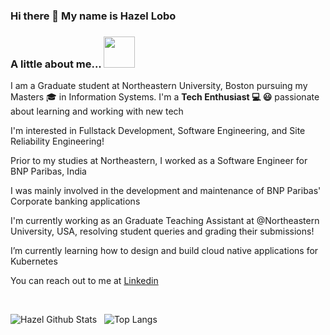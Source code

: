 
### Hi there 👋 My name is Hazel Lobo

### A little about me...  <img src="https://media.giphy.com/media/VgCDAzcKvsR6OM0uWg/giphy.gif" width="50"> 

I am a Graduate student at Northeastern University, Boston pursuing my Masters 🎓 in Information Systems. 
I'm a **Tech Enthusiast 💻 😃** passionate about learning and working with new tech

I'm interested in Fullstack Development, Software Engineering, and Site Reliability Engineering! 

Prior to my studies at Northeastern, I worked as a Software Engineer for BNP Paribas, India 

I was mainly involved in the development and maintenance of BNP Paribas' Corporate banking applications

I'm currently working as an Graduate Teaching Assistant at @Northeastern University, USA, resolving student queries and grading their submissions!

I’m currently learning how to design and build cloud native applications for Kubernetes

You can reach out to me at [Linkedin](https://www.linkedin.com/in/hazel-lobo/)

<br />





![Hazel Github Stats](https://github-readme-stats.vercel.app/api?username=hazellobo&count_private=true&show_icons=true)&nbsp;&nbsp;&nbsp;![Top Langs](https://github-readme-stats.vercel.app/api/top-langs/?username=hazellobo&hide=jupyternotebook&layout=compact)

